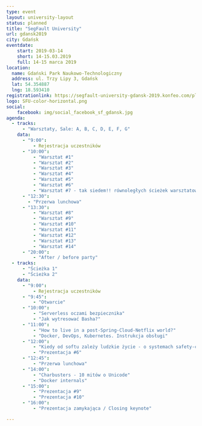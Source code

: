 ```yaml
---
type: event
layout: university-layout
status: planned
title: "SegFault University"
url: gdansk2019
city: Gdańsk
eventdate:
    start: 2019-03-14
    short: 14-15.03.2019
    full: 14-15 marca 2019
location:
  name: Gdański Park Naukowo-Technologiczny
  address: ul. Trzy Lipy 3, Gdańsk
  lat: 54.354887
  lng: 18.593410
registrationlink: https://segfault-university-gdansk-2019.konfeo.com/pl/groups
logo: SFU-color-horizontal.png
social: 
    facebook: img/social_facebook_sf_gdansk.jpg
agenda:
  - tracks:
      - "Warsztaty, Sale: A, B, C, D, E, F, G"
    data:
      - "9:00":
          - Rejestracja uczestników
      - "10:00":
          - "Warsztat #1"
          - "Warsztat #2"
          - "Warsztat #3"
          - "Warsztat #4"
          - "Warsztat #5"
          - "Warsztat #6"
          - "Warsztat #7 - tak siedem!! równoległych ścieżek warsztatowych"
      - "12:30":
        - "Przerwa lunchowa"
      - "13:30":
          - "Warsztat #8"
          - "Warsztat #9"
          - "Warsztat #10"
          - "Warsztat #11"
          - "Warsztat #12"
          - "Warsztat #13"
          - "Warsztat #14"
      - "20:00":
          - "After / before party"
  - tracks:
      - "Ścieżka 1"
      - "Ścieżka 2"
    data:
      - "9:00":
          - Rejestracja uczestników
      - "9:45":
          - "Otwarcie"
      - "10:00":
          - "Serverless oczami bezpiecznika"
          - "Jak wytresować Basha?"
      - "11:00":
          - "How to live in a post-Spring-Cloud-Netflix world?"
          - "Docker, DevOps, Kubernetes. Instrukcja obsługi"
      - "12:00":
          - "Kiedy od softu zależy ludzkie życie - o systemach safety-critical"
          - "Prezentacja #6"
      - "12:45":
          - "Przerwa lunchowa"
      - "14:00":
          - "Charbusters - 10 mitów o Unicode"
          - "Docker internals"
      - "15:00":
          - "Prezentacja #9"
          - "Prezentacja #10"
      - "16:00":
          - "Prezentacja zamykająca / Closing keynote"

---
```

